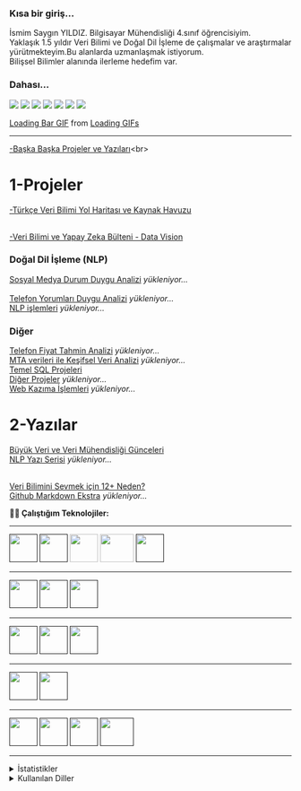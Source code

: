 ### Kısa bir giriş...

İsmim Saygın YILDIZ. Bilgisayar Mühendisliği 4.sınıf öğrencisiyim. <br>
Yaklaşık 1.5 yıldır Veri Bilimi ve Doğal Dil İşleme de çalışmalar ve araştırmalar yürütmekteyim.Bu alanlarda uzmanlaşmak istiyorum.<br>
Bilişsel Bilimler alanında ilerleme hedefim var.


### Dahası...

[![](https://img.shields.io/badge/linkedin-%230077B5.svg?&style=flat&logo=linkedin&logoColor=white)](https://www.linkedin.com/in/sayginyildiz/)
[![](https://img.shields.io/badge/Medium-%2312100E.svg?&style=flat&logo=medium&logoColor=white)](https://sayginyildiz.medium.com/)
[![](https://img.shields.io/badge/Data%20Science%20Earth-%2312100E.svg?&style=flat)](https://www.datasciencearth.com/author/saygin/)
[![](https://img.shields.io/badge/edabit-learn%20to%20code%2C%20fast-orange)](https://edabit.com/user/3QsHBAYt7wboXqNpB)
[![](https://img.shields.io/badge/Kaggle-%2312100E.svg?&style=flat)](https://www.kaggle.com/rowers7)
[![](https://img.shields.io/badge/-Hackerrank-2EC866?style=flat&logo=HackerRank&logoColor=white)](https://www.hackerrank.com/sayginyil)
[![](https://img.shields.io/badge/Email-sayginyil%40gmail.com-blue)](mailto:sayginyil@gmail.com)

<div class="tenor-gif-embed" data-postid="14435518" data-share-method="host" data-width="100%" data-aspect-ratio="1.373015873015873"><a href="https://tenor.com/view/loading-bar-load-complete-gif-14435518">Loading Bar GIF</a> from <a href="https://tenor.com/search/loading-gifs">Loading GIFs</a></div>

<hr>

[-Başka Başka Projeler ve Yazıları](https://github.com/rowers7/Project_and_Projects_Articles___)<br>


# 1-Projeler

[-Türkçe Veri Bilimi Yol Haritası ve Kaynak Havuzu](https://github.com/rowers7/Veri-Bilimi_Yol-Haritasi__ve__Kaynak-Havuzu) <br><br>

[-Veri Bilimi ve Yapay Zeka Bülteni - Data Vision](https://www.datasciencearth.com/datavisionbeginning/)

### Doğal Dil İşleme (NLP)
[Sosyal Medya Durum Duygu Analizi](https://github.com/rowers7/Project_Wp_Durum-Duygu_Analizi) *yükleniyor...*<br>    
[Telefon Yorumları Duygu Analizi](https://github.com/rowers7/Project_Telefon-Yorum-Duygu-Analizi)  *yükleniyor...*<br>
[NLP işlemleri](https://github.com/rowers7/NLP-Processes) *yükleniyor...* <br>
### Diğer
[Telefon Fiyat Tahmin Analizi](https://github.com/rowers7/Project_Telefon-Fiyat-Analizi)  *yükleniyor...* <br>
[MTA verileri ile Keşifsel Veri Analizi]()  *yükleniyor...* <br>
[Temel SQL Projeleri](https://github.com/rowers7/Projects_Basic-SQL) <br>
[Diğer Projeler](https://github.com/rowers7/Projects_Basic) *yükleniyor...* <br>
[Web Kazıma İşlemleri](https://github.com/rowers7/Web-Scraping-Processes)  *yükleniyor...* <br>




# 2-Yazılar

[Büyük Veri ve Veri Mühendisliği Günceleri](https://sayginyildiz.medium.com/b%C3%BCy%C3%BCk-veri-ve-veri-m%C3%BChendisli%C4%9Fi-g%C3%BCnceleri-0-3aae5004ec27)<br>
[NLP Yazı Serisi]()  *yükleniyor...*<br><br>

[Veri Bilimini Sevmek için 12+ Neden?](https://sayginyildiz.medium.com/veri-bilimini-sevmek-i%C3%A7in-12-neden-85448bed3f1c)<br>
[Github Markdown Ekstra]()  *yükleniyor...*





 **👩‍💻 Çalıştığım Teknolojiler:**
 
<hr>

 <code><a href="" target="_blank"><img height="50" src="https://upload.wikimedia.org/wikipedia/en/c/cd/Anaconda_Logo.png"></a></code>
 <code><a href="" target="_blank"><img height="50" src="https://www.vectorlogo.zone/logos/python/python-official.svg"></a></code>
<code><a target="_blank"><img height="50" src="https://upload.wikimedia.org/wikipedia/commons/thumb/0/05/Scikit_learn_logo_small.svg/1024px-Scikit_learn_logo_small.svg.png"></a></code>
<code><a target="_blank"><img height="50" width="60px" src="https://upload.wikimedia.org/wikipedia/commons/thumb/2/2d/Tensorflow_logo.svg/1200px-Tensorflow_logo.svg.png"></a></code>
<code><a href="" target="_blank"><img height="50" src="https://encrypted-tbn0.gstatic.com/images?q=tbn:ANd9GcQQq3n-UlYH7Y4vrzE2HV_fEWpNDs_TraoAiQ&usqp=CAU" /></a></code>
 
 
<hr>

<code><a href="" target="_blank"><img height="50" src="https://www.vectorlogo.zone/logos/numpy/numpy-ar21.svg"></a></code>
<code><a href="" target="_blank"><img height="50" src="https://upload.wikimedia.org/wikipedia/commons/thumb/e/ed/Pandas_logo.svg/1200px-Pandas_logo.svg.png" /></a></code>
<code><a href="" target="_blank"><img height="50" src="https://yganalyst.github.io/assets/images/crawling.png"></a></code>


<hr>

<code><a href="" target="_blank"><img height="50" src="https://seaborn.pydata.org/_static/logo-wide-lightbg.svg" /></a></code>
</code>
<code><a href="" target="_blank"><img height="50" src="https://matplotlib.org/_static/logo2_compressed.svg" /></a></code>
<code><a href="" target="_blank"><img height="50" src="https://www.tableau.com/sites/default/files/pages/tableau_cmyk_2015.png" /></a></code>



<hr>

<code><a href="" target="_blank"><img height="50" src="https://www.vectorlogo.zone/logos/pocoo_flask/pocoo_flask-ar21.svg"></a></code>
<code><a href="" target="_blank"><img height="50" src="https://github.com/jalbertsr/logo-badge-images/blob/master/img/rsz_heroku.png?raw=true"></a></code>


<hr>

<code><a href="" target="_blank"><img height="50" src="https://www.vectorlogo.zone/logos/amazon_aws/amazon_aws-ar21.svg"></a></code>
<code><a href="" target="_blank"><img height="50" src="https://ata.com.tr/upload/5caeeca914578.png"></a></code>
<code><a href="" target="_blank"><img height="50" src="https://www.vectorlogo.zone/logos/mongodb/mongodb-ar21.svg"></a></code>
<code><a href="" target="_blank"><img height="50" width="60px" src="https://github.com/jalbertsr/logo-badge-images/blob/master/img/rsz_postgresql.png?raw=true"></a></code>



<hr>



<details><summary>İstatistikler</summary>
 
 ![Saygın YILDIZ istatistikler](https://github-readme-stats.vercel.app/api?username=rowers7&show_icons=true&theme=radical)
 
</details>
<details><summary>Kullanılan Diller</summary>
 
  ![Top Langs](https://github-readme-stats.vercel.app/api/top-langs/?username=rowers7&theme=tokyonight)
</details>


